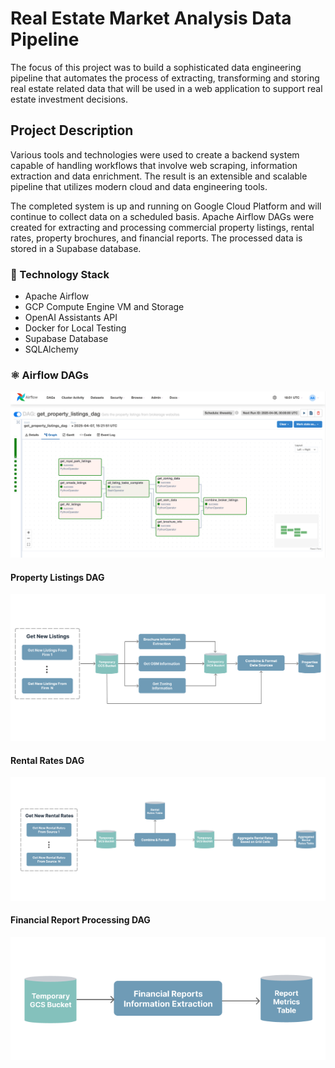 # Real Estate Market Analysis Data Pipeline
The focus of this project was to build a sophisticated data engineering pipeline that automates the process of extracting, transforming and storing real estate related data that will be used in a web application to support real estate investment decisions. 

## Project Description
Various tools and technologies were used to create a backend system capable of handling workflows that involve web scraping, information extraction and data enrichment. The result is an extensible and scalable pipeline that utilizes modern cloud and data engineering tools. 

The completed system is up and running on Google Cloud Platform and will continue to collect data on a scheduled basis. Apache Airflow DAGs were created for extracting and processing commercial property listings, rental rates, property brochures, and financial reports. The processed data is stored in a Supabase database.

### 🤖 Technology Stack
- Apache Airflow
- GCP Compute Engine VM and Storage
- OpenAI Assistants API
- Docker for Local Testing
- Supabase Database
- SQLAlchemy


### ⚛︎ Airflow DAGs
![Airflow Screenshot](https://github.com/jamesAmckinnon/RE_Data_Pipeline/blob/master/images/Airflow_Get_Listings.png)


#### Property Listings DAG
![Airflow Screenshot](https://github.com/jamesAmckinnon/RE_Data_Pipeline/blob/master/images/Get_Listings_DAG.png)


#### Rental Rates DAG
![Airflow Screenshot](https://github.com/jamesAmckinnon/RE_Data_Pipeline/blob/master/images/Rental_Rates_DAG.png)


#### Financial Report Processing DAG
![Airflow Screenshot](https://github.com/jamesAmckinnon/RE_Data_Pipeline/blob/master/images/Financial_Reports_DAG.png)
